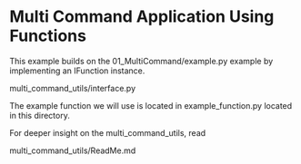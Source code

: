 # Multi Command Application Using Functions

This example builds on the 01_MultiCommand/example.py example by implementing an IFunction instance. 

multi_command_utils/interface.py

The example function we will use is located in example_function.py located in this directory. 

For deeper insight on the multi_command_utils, read 

multi_command_utils/ReadMe.md